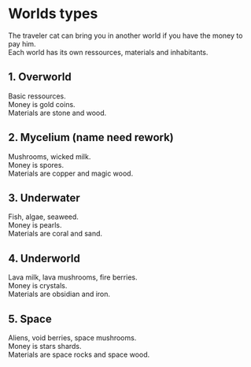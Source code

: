 # Worlds types  

The traveler cat can bring you in another world if you have the money to pay him.  
Each world has its own ressources, materials and inhabitants.  

## 1. Overworld

Basic ressources.  
Money is gold coins.  
Materials are stone and wood.  

## 2. Mycelium (name need rework)  

Mushrooms, wicked milk.  
Money is spores.  
Materials are copper and magic wood.  

## 3. Underwater  

Fish, algae, seaweed.  
Money is pearls.  
Materials are coral and sand.  

## 4. Underworld  

Lava milk, lava mushrooms, fire berries.  
Money is crystals.  
Materials are obsidian and iron.  

## 5. Space  

Aliens, void berries, space mushrooms.  
Money is stars shards.  
Materials are space rocks and space wood.  